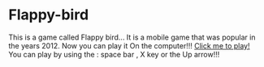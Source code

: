 # Flappy-bird
This is a game called Flappy bird...
It is a mobile game that was popular in the years 2012.
Now you can play it On the computer!!!
<a href="http://htmlpreview.github.io/?https://github.com/Duduoop/Flappy-bird/blob/main/index.html">Click me to play!</a>
You can play by using the : space bar , X key or the Up arrow!!!
